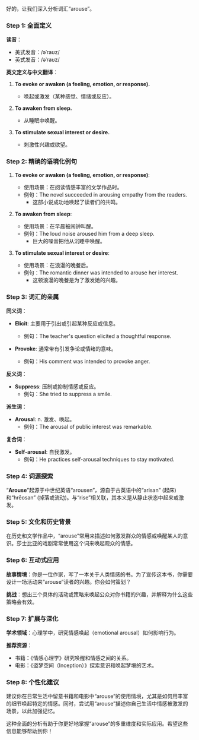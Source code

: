 好的，让我们深入分析词汇“arouse”。

### Step 1: 全面定义

**读音**：
- 美式发音：/əˈraʊz/
- 英式发音：/əˈraʊz/

**英文定义与中文翻译**：
1. **To evoke or awaken (a feeling, emotion, or response).**
   - 唤起或激发（某种感觉、情绪或反应）。
   
2. **To awaken from sleep.**
   - 从睡眠中唤醒。
   
3. **To stimulate sexual interest or desire.**
   - 刺激性兴趣或欲望。

### Step 2: 精确的语境化例句

1. **To evoke or awaken (a feeling, emotion, or response)**:
   - 使用场景：在阅读情感丰富的文学作品时。
   - 例句：The novel succeeded in arousing empathy from the readers.
     - 这部小说成功地唤起了读者们的共鸣。

2. **To awaken from sleep**:
   - 使用场景：在早晨被闹钟叫醒。
   - 例句：The loud noise aroused him from a deep sleep.
     - 巨大的噪音把他从沉睡中唤醒。

3. **To stimulate sexual interest or desire**:
   - 使用场景：在浪漫的晚餐后。
   - 例句：The romantic dinner was intended to arouse her interest.
     - 这顿浪漫的晚餐是为了激发她的兴趣。

### Step 3: 词汇的亲属

**同义词**：
- **Elicit**: 主要用于引出或引起某种反应或信息。
  - 例句：The teacher's question elicited a thoughtful response.
  
- **Provoke**: 通常带有引发争论或情绪的意味。
  - 例句：His comment was intended to provoke anger.

**反义词**：
- **Suppress**: 压制或抑制情感或反应。
  - 例句：She tried to suppress a smile.

**派生词**：
- **Arousal**: n. 激发、唤起。
  - 例句：The arousal of public interest was remarkable.

**复合词**：
- **Self-arousal**: 自我激发。
  - 例句：He practices self-arousal techniques to stay motivated.

### Step 4: 词源探索

“**Arouse**”起源于中世纪英语“arousen”，源自于古英语中的“arisan” (起床) 和“hrēosan” (掉落或流动)。与“rise”相关联，其本义是从静止状态中起来或激发。

### Step 5: 文化和历史背景

在历史和文学作品中，“arouse”常用来描述如何激发群众的情感或唤醒某人的意识。莎士比亚的戏剧常常使用这个词来唤起观众的情感。

### Step 6: 互动式应用

**故事情境**：你是一位作家，写了一本关于人类情感的书。为了宣传这本书，你需要设计一场活动来“arouse”读者的兴趣。你会如何策划？

**挑战**：想出三个具体的活动或策略来唤起公众对你书籍的兴趣，并解释为什么这些策略会有效。

### Step 7: 扩展与深化

**学术领域**：心理学中，研究情感唤起（emotional arousal）如何影响行为。

**推荐资源**：
- 书籍：《情感心理学》研究唤醒和情感之间的关系。
- 电影：《盗梦空间（Inception）》探索意识和唤起梦境的艺术。

### Step 8: 个性化建议

建议你在日常生活中留意书籍和电影中“arouse”的使用情境，尤其是如何用丰富的细节唤起特定的情感。同时，尝试用“arouse”描述你自己生活中情感被激发的场景，以此加强记忆。

这种全面的分析有助于你更好地掌握“arouse”的多重维度和实际应用。希望这些信息能够帮助到你！